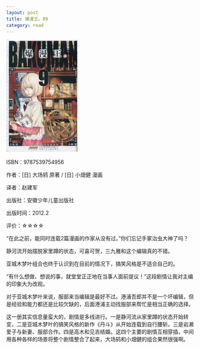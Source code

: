 ```yaml
---
layout: post
title: 爆漫王。09
category: read
---
```

<img class="cover" title="9787539754956" alt="爆漫王。 09" src="/images/2012/10/9787539754956-191x300.jpg" width="191" height="300" />

ISBN：9787539754956

作者：[日] 大场鸫 原著 / [日] 小畑健 漫画

译者：赵建军

出版社：安徽少年儿童出版社

出版时间：2012.2

评价：☆☆☆☆

“在此之前，能同时连载2篇漫画的作家从没有过。”你们忘记手冢治虫大神了吗？

静河流开始摆脱家里蹲的状态，可喜可贺，三九雅和这个编辑真的不错。

亚城木梦叶组合也终于认识到在目前的情况下，搞笑风格是不适合自己的。

“有什么想做、想说的事，就堂堂正正地在当事人面前提议！”这段剧情让我对主编的印象大为改观。

对于亚城木梦叶来说，服部来当编辑是最好不过。港浦吾郎并不是一个坏编辑，但是经验和能力都还是比较欠缺的，后面港浦主动找服部来帮忙是相当正确的选择。

这一册其实信息量蛮大的，剧情是多线进行。一是静河流从家里蹲的状态开始转变，二是亚城木梦叶的搞笑风格的新作《丹斗》从开始连载到自行腰斩。三是岩濑爱子与新妻、服部合作。四是高木和见吉结婚。这四个主要的剧情互相穿插，中间用各种各样的场景将整个剧情整合了起来，大场鸫和小畑健的组合果然很强啊。
